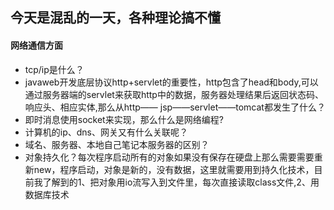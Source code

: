 ## 今天是混乱的一天，各种理论搞不懂

#### 网络通信方面

+ tcp/ip是什么？
+ javaweb开发底层协议http+servlet的重要性，http包含了head和body,可以通过服务器端的servlet来获取http中的数据，服务器处理结果后返回状态码、响应头、相应实体,那么从http—— jsp——servlet——tomcat都发生了什么？
+ 即时消息使用socket来实现，那么什么是网络编程?
+ 计算机的ip、dns、网关又有什么关联呢？
+ 域名、服务器、本地自己笔记本服务器的区别？
+ 对象持久化？每次程序启动所有的对象如果没有保存在硬盘上那么需要需要重新new，程序启动，对象是新的，没有数据，这里就需要用到持久化技术，目前我了解到的1、把对象用io流写入到文件里，每次直接读取class文件,2、用数据库技术

